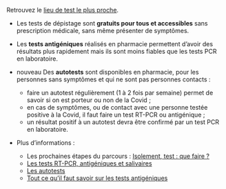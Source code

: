<div class="conseil">

Retrouvez le <a href="/conseils-depistage" class="lien-depistage">lieu de test le plus proche</a>.

</div>

* Les tests de dépistage sont **gratuits pour tous et accessibles** sans prescription médicale, sans même présenter de symptômes.
* Les **tests antigéniques** réalisés en pharmacie permettent d’avoir des résultats plus rapidement mais ils sont moins fiables que les tests PCR en laboratoire.
* <span class="nouveau">nouveau</span> Des **autotests** sont disponibles en pharmacie, pour les personnes sans symptômes et qui ne sont pas personnes contacts :
    * faire un autotest régulièrement (1 à 2 fois par semaine) permet de savoir si on est porteur ou non de la Covid ;
    * en cas de symptômes, ou de contact avec une personne testée positive à la Covid, il faut faire un test RT-PCR ou antigénique ;
    * un résultat positif à un autotest devra être confirmé par un test PCR en laboratoire.

* Plus d’informations :
    * Les prochaines étapes du parcours : [Isolement, test : que faire ?](https://www.gouvernement.fr/sites/default/files/arbre_decisionnel_covid_-_nouveau.pdf)
    * [Les tests RT-PCR, antigéniques et salivaires](https://solidarites-sante.gouv.fr/soins-et-maladies/maladies/maladies-infectieuses/coronavirus/tout-savoir-sur-la-covid-19/article/le-depistage)
    * [Les autotests](https://solidarites-sante.gouv.fr/soins-et-maladies/maladies/maladies-infectieuses/coronavirus/tout-savoir-sur-la-covid-19/autotests-covid-19)
    * [Tout ce qu’il faut savoir sur les tests antigéniques](https://www.ameli.fr/paris/assure/covid-19/les-tests-de-depistage-de-la-covid-19/tout-ce-quil-faut-savoir-sur-les-tests-antigeniques-du-sras-cov-2)

